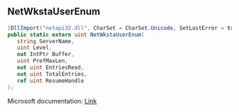 ## NetWkstaUserEnum

```csharp
[DllImport("netapi32.dll", CharSet = CharSet.Unicode, SetLastError = true)]
public static extern uint NetWkstaUserEnum(
   string ServerName,
   uint Level,
   out IntPtr Buffer,
   uint PrefMaxLen,
   out uint EntriesRead,
   out uint TotalEntries,
   ref uint ResumeHandle
);
```

Microsoft documentation: [Link](https://docs.microsoft.com/en-us/windows/win32/api/lmwksta/nf-lmwksta-netwkstauserenum)
